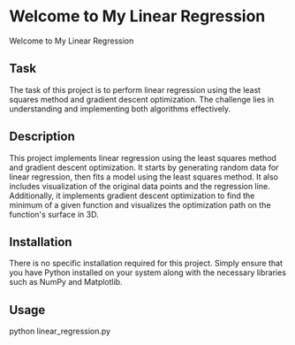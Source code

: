# Welcome to My Linear Regression
Welcome to My Linear Regression

## Task
The task of this project is to perform linear regression using the least squares method and gradient descent optimization.
 The challenge lies in understanding and implementing both algorithms effectively.

## Description
This project implements linear regression using the least squares method and gradient descent optimization.
 It starts by generating random data for linear regression, then fits a model using the least squares method. It also includes visualization of the original data points and the regression line.
 Additionally, it implements gradient descent optimization to find the minimum of a given function and visualizes the optimization path on the function's surface in 3D.

## Installation
There is no specific installation required for this project. Simply ensure that you have Python installed on your system along with the necessary libraries such as NumPy and Matplotlib.

## Usage
python linear_regression.py